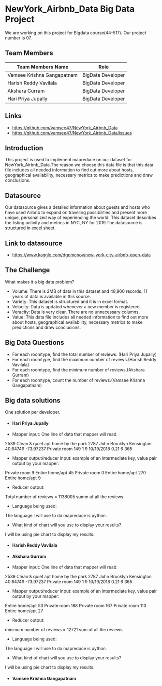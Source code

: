 # NewYork_Airbnb_Data Big Data Project

We are working on this project for Bigdata course(44-517). Our project number is 07. 

## Team Members

|Team Members Name  | Role |
| -------------     | ------------- |
| Vamsee Krishna Gangapatnam     | BigData Developer |
| Harish Reddy Vavilala     | BigData Developer  |
| Akshara Gurram    | BigData Developer  |
| Hari Priya Jupally   | BigData Developer  |

## Links

- https://github.com/vamsee47/NewYork_Airbnb_Data
- https://github.com/vamsee47/NewYork_Airbnb_Data/issues

## Introduction

This project is used to implement mapreduce on our dataset for NewYork_Airbnb_Data.The reason we choose this data file is that this data file includes all needed information to find out more about hosts, geographical availability, necessary metrics to make predictions and draw conclusions.

## Datasource

Our datasource gives a detailed information about guests and hosts who have used Airbnb to expand on traveling possibilities and present more unique, personalized way of experiencing the world. This dataset describes the listing activity and metrics in NYC, NY for 2019.The datasource is structured in excel sheet. 

## Link to datasource

- https://www.kaggle.com/dgomonov/new-york-city-airbnb-open-data


## The Challenge

What makes it a big data problem? 

- Volume: There is 2MB of data in this dataset and 48,900 records. 11 years of data is available in this source.
- Variety: This dataset is structured and it is in excel format.
- Velocity: Data is updated whenever a new member is registered.  
- Veracity: Data is very clear. There are no unnecessary columns.
- Value: This data file includes all needed information to find out more about hosts, geographical availability, necessary metrics to make predictions and draw conclusions.

## Big Data Questions

- For each roomtype, find the total number of reviews. (Hari Priya Jupally)
- For each roomtype, find the maximum number of reviews.(Harish Reddy Vavilala)
- For each roomtype, find the minimum number of reviews.(Akshara Gurram)
- For each roomtype, count the number of reviews.(Vamsee Krishna Gangapatnam)

## Big data solutions

One solution per developer.

- #### Hari Priya Jupally

* Mapper input: One line of data that mapper will read:

2539	Clean & quiet apt home by the park	2787	John	Brooklyn	Kensington	40.64749	-73.97237	Private room	149	1	9	10/19/2018	0.21	6	365

* Mapper output/reducer input: example of an intermediate key, value pair output by your mapper:

Private room	9
Entire home/apt	45
Private room	0
Entire home/apt	270
Entire home/apt	9

* Reducer output:

Total number of reviews = 1138005 summ of all the reviews

* Language being used:

The language I will use to do mapreduce is python.

* What kind of chart will you use to display your results? 

I will be using pie chart to display my results.  
   
- #### Harish Reddy Vavilala

- #### Akshara Gurram
* Mapper input: One line of data that mapper will read:

2539	Clean & quiet apt home by the park	2787	John	Brooklyn	Kensington	40.64749	-73.97237	Private room	149	1	9	10/19/2018	0.21	6	365

* Mapper output/reducer input: example of an intermediate key, value pair output by your mapper:

Entire home/apt	53
Private room	188
Private room	167
Private room	113
Entire home/apt	27


* Reducer output:

minimum number of reviews = 12721 sum of all the reviews

* Language being used:

The language I will use to do mapreduce is python.

* What kind of chart will you use to display your results? 

I will be using pie chart to display my results.  
  
- #### Vamsee Krishna Gangapatnam

